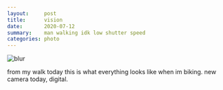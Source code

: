 ```yaml
---
layout:     post
title:      vision
date:       2020-07-12
summary:    man walking idk low shutter speed 
categories: photo
---
```


![blur](https://i.imgur.com/noq1kTP.jpg)

from my walk today this is what everything looks like when im biking. new camera today, digital. 
